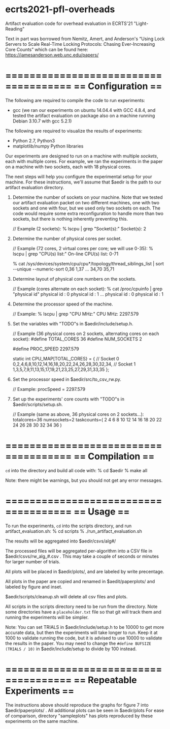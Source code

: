 # ecrts2021-pfl-overheads
Artifact evaluation code for overhead evaluation in ECRTS'21 "Light-Reading" 

Text in part was borrowed from Nemitz, Amert, and Anderson's 
“Using Lock Servers to Scale Real-Time Locking Protocols: Chasing Ever-Increasing Core Counts” 
which can be found here: https://jamesanderson.web.unc.edu/papers/

=====================================
== Configuration                   ==
=====================================

The following are required to compile the code to run experiments:
* gcc (we ran our experiments on ubuntu 14.04.4 with GCC 4.8.4,
       and tested the artifact evaluation on package also on a machine
       running Debian 3.10.7 with gcc 5.2.1)

The following are required to visualize the results of experiments:
* Python 2.7, Python3
* matplotlib/numpy Python libraries

Our experiments are designed to run on a machine with multiple *sockets*,
each with multiple cores.  For example, we ran the experiments in the paper
on a machine with two sockets, each with 18 physical cores.

The next steps will help you configure the experimental setup for your machine.
For these instructions, we'll assume that $aedir is the path to our
artifact evaluation directory.

1. Determine the number of sockets on your machine.  Note that we tested
   our artifact evaluation packet on two different machines, one with two
   sockets and one with four, but we used only two sockets on each.  The
   code would require some extra reconfiguration to handle more than two
   sockets, but there is nothing inherently preventing this.

    // Example (2 sockets):
    % lscpu | grep "Socket(s):"
    Socket(s):             2

2. Determine the number of physical cores per socket.

    // Example (72 cores, 2 virtual cores per core; we will use 0-35):
    % lscpu | grep "CPU(s) list:"
    On-line CPU(s) list:   0-71

    % cat /sys/devices/system/cpu/cpu*/topology/thread_siblings_list | sort --unique --numeric-sort
    0,36
    1,37
    ...
    34,70
    35,71

3. Determine layout of physical core numbers on the sockets.

    // Example (cores alternate on each socket):
    % cat /proc/cpuinfo | grep "physical id"
    physical id     : 0
    physical id     : 1
    ...
    physical id     : 0
    physical id     : 1

4. Determine the processor speed of the machine.

    // Example:
    % lscpu | grep "CPU MHz:"
    CPU MHz:               2297.579

5. Set the variables with "TODO"s in $aedir/include/setup.h.

    // Example (36 physical cores on 2 sockets, alternating cores on each socket):
    #define TOTAL_CORES 36
    #define NUM_SOCKETS 2

    #define PROC_SPEED 2297.579

    static int CPU_MAP[TOTAL_CORES} = {
        // Socket 0
        0,2,4,6,8,10,12,14,16,18,20,22,24,26,28,30,32,34,
        // Socket 1
        1,3,5,7,9,11,13,15,17,19,21,23,25,27,29,31,33,35
    };

6. Set the processor speed in $aedir/src/to_csv_rw.py.

    // Example:
    procSpeed = 2297.579

7. Set up the experiments' core counts with "TODO"s in $aedir/scripts/setup.sh.

    // Example (same as above, 36 physical cores on 2 sockets...):
    totalcores=36
    numsockets=2
    taskcounts=( 2 4 6 8 10 12 14 16 18 20 22 24 26 28 30 32 34 36 )


=====================================
== Compilation                     ==
=====================================

`cd` into the directory and build all code with:
    % cd $aedir
    % make all

Note: there might be warnings, but you should not get any error messages.

=====================================
== Usage                           ==
=====================================

To run the experiments, `cd` into the scripts directory, and run
artifact_evaluation.sh:
    % cd scripts
    % ./run_artifact_evaluation.sh

The results will be aggregated into $aedir/csvs/alg#/

The processed files will be aggregated per-algorithm into a CSV file
in $aedir/csvs/rw_alg_#.csv . This may take a couple of seconds or 
minutes for larger number of trials.

All plots will be placed in $aedir/plots/, and are labeled
by write precentage.

All plots in the paper are copied and renamed in $aedit/paperplots/
and labeled by figure and inset.

$aedir/scripts/cleanup.sh will delete all csv files and plots.

All scripts in the scripts directory need to be run from the directory.
Note some directories have a `placeholder.txt` file so that git will track
them and running the experiments will be simpler.

Note: You can set TRIALS in $aedir/include/setup.h to be 10000 to get more
accurate data, but then the experiments will take longer to run.  Keep it
at 1000 to validate running the code, but it is advised to use 10000 to
validate the results in the paper. You may need to change the `#define BUFSIZE (TRIALS / 10)`
in $aedir/include/setup to divide by 100 instead.

=====================================
== Repeatable Experiments          ==
=====================================

The instructions above should reproduce the graphs for figure 7
into $aedir/paperplots/ . All additional plots can be seen in $aedir/plots
For ease of comparison, directory "sampleplots" has plots reproduced by these experiments on the same machine.
